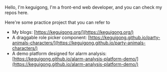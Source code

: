 Hello, I'm keguigong, I'm a front-end web developer, and you can check my repos here.

Here're some practice project that you can refer to

- My blogs: [https://keguigong.org/](https://keguigong.org/)
- A draggable role picker component: [https://keguigong.github.io/party-animals-characters/](https://keguigong.github.io/party-animals-characters/)
- A demo platform designed for alarm analysis: [https://keguigong.github.io/alarm-analysis-platform-demo/](https://keguigong.github.io/alarm-analysis-platform-demo/)
